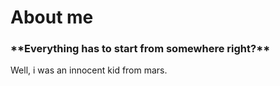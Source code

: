 <h1> About me </h1>
<h3>**Everything has to start from somewhere right?**</h3>

Well, i was an innocent kid from mars.
